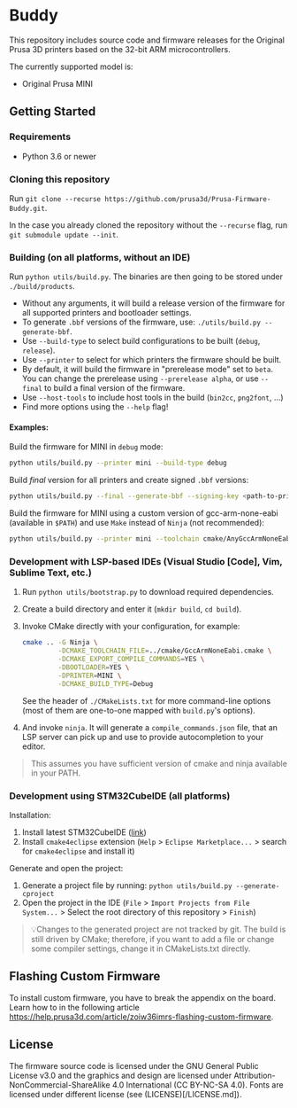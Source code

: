 # Buddy

This repository includes source code and firmware releases for the Original Prusa 3D printers based on the 32-bit ARM microcontrollers.

The currently supported model is:
- Original Prusa MINI

## Getting Started

### Requirements

- Python 3.6 or newer

### Cloning this repository

Run `git clone --recurse https://github.com/prusa3d/Prusa-Firmware-Buddy.git`.

In the case you already cloned the repository without the `--recurse` flag, run `git submodule update --init`.

### Building (on all platforms, without an IDE)

Run `python utils/build.py`. The binaries are then going to be stored under `./build/products`.

- Without any arguments, it will build a release version of the firmware for all supported printers and bootloader settings.
- To generate `.bbf` versions of the firmware, use: `./utils/build.py --generate-bbf`.
- Use `--build-type` to select build configurations to be built (`debug`, `release`).
- Use `--printer` to select for which printers the firmware should be built.
- By default, it will build the firmware in "prerelease mode" set to `beta`. You can change the prerelease using `--prerelease alpha`, or use `--final` to build a final version of the firmware.
- Use `--host-tools` to include host tools in the build (`bin2cc`, `png2font`, ...)
- Find more options using the `--help` flag!

#### Examples:

Build the firmware for MINI in `debug` mode:

```bash
python utils/build.py --printer mini --build-type debug
```

Build _final_ version for all printers and create signed `.bbf` versions:

```bash
python utils/build.py --final --generate-bbf --signing-key <path-to-private-key>
```

Build the firmware for MINI using a custom version of gcc-arm-none-eabi (available in `$PATH`) and use `Make` instead of `Ninja` (not recommended):

```bash
python utils/build.py --printer mini --toolchain cmake/AnyGccArmNoneEabi.cmake --generator 'Unix Makefiles'
```

### Development with LSP-based IDEs (Visual Studio [Code], Vim, Sublime Text, etc.)

1. Run `python utils/bootstrap.py` to download required dependencies.
2. Create a build directory and enter it (`mkdir build`, `cd build`).
3. Invoke CMake directly with your configuration, for example:

    ```bash
    cmake .. -G Ninja \
             -DCMAKE_TOOLCHAIN_FILE=../cmake/GccArmNoneEabi.cmake \
             -DCMAKE_EXPORT_COMPILE_COMMANDS=YES \
             -DBOOTLOADER=YES \
             -DPRINTER=MINI \
             -DCMAKE_BUILD_TYPE=Debug
    ```

    See the header of `./CMakeLists.txt` for more command-line options (most of them are one-to-one mapped with `build.py`'s options).
4. And invoke `ninja`. It will generate a `compile_commands.json` file, that an LSP server can pick up and use to provide autocompletion to your editor.

> This assumes you have sufficient version of cmake and ninja available in your PATH.

### Development using STM32CubeIDE (all platforms)

Installation:

1. Install latest STM32CubeIDE ([link](https://www.st.com/en/development-tools/stm32cubeide.html))
2. Install `cmake4eclipse` extension (`Help` > `Eclipse Marketplace...` > search for `cmake4eclipse` and install it)

Generate and open the project:

1. Generate a project file by running: `python utils/build.py --generate-cproject`
2. Open the project in the IDE (`File` > `Import Projects from File System...` > Select the root directory of this repository > `Finish`)

> 💡Changes to the generated project are not tracked by git.
> The build is still driven by CMake; therefore, if you want to add a file or change some compiler settings, change it in CMakeLists.txt directly.

## Flashing Custom Firmware

To install custom firmware, you have to break the appendix on the board. Learn how to in the following article https://help.prusa3d.com/article/zoiw36imrs-flashing-custom-firmware.

## License

The firmware source code is licensed under the GNU General Public License v3.0 and the graphics and design are licensed under Attribution-NonCommercial-ShareAlike 4.0 International (CC BY-NC-SA 4.0). Fonts are licensed under different license (see (LICENSE)[/LICENSE.md]).
